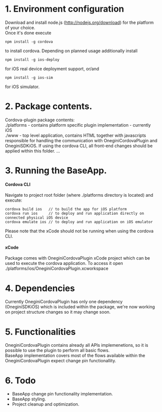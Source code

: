 # 1. Environment configuration
Download and install node.js (http://nodejs.org/download) for the platform of your choice. <br>
Once it's done execute

    npm install -g cordova

to install cordova.
Depending on planned usage additionally install 

    npm install -g ios-deploy

for iOS real device deployment support, or/and

    npm install -g ios-sim
for iOS simulator.

# 2. Package contents.
Cordova-plugin package contents: <br>
./platforms - contains platform specific plugin implementation - currently iOS <br>
./www - top level application, contains HTML together with javascripts responsible for handling the communication with OneginiCordovaPlugin and OneginiSDKiOS. If using the cordova CLI, all front-end changes should be applied within this folder.
...

# 3. Running the BaseApp.
#### Cordova CLI
Navigate to project root folder (where ./platforms directory is located) and execute: <br>

    cordova build ios   // to build the app for iOS platform
    cordova run ios     // to deploy and run application directly on connected physical iOS device
    cordova emulate ios // to deploy and run application on iOS emulator
    
Please note that the xCode should not be running when using the cordova CLI. 

#### xCode
Package comes with OneginiCordovaPlugin xCode project which can be used to execute the cordova application. To access it open ./platforms/ios/OneginiCordovaPlugin.xcworkspace

# 4. Dependencies
Currently OneginiCordovaPlugin has only one dependency (OneginiSDKiOS) which is included within the package, we're now working on project structure changes so it may change soon.

# 5. Functionalities
OneginiCordovaPlugin contains already all APIs implemenetions, so it is possible to use the plugin to perform all basic flows. <br>
BaseApp implementation covers most of the flows available within the OneginiCordovaPlugin expect change pin functionallity.

# 6. Todo
- BaseApp change pin functionality implementation.
- BaseApp styling.
- Project cleanup and optimization. 